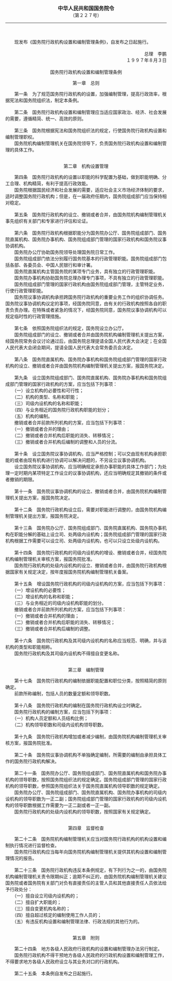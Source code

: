 <div id="div_content"><font color="#760026"></font> <p align="center"><b><font style="font-size:16px;" class="MTitle">中华人民共和国国务院令<br></font></b><font style="font-size:14px;">
（第２２７号）</font></p><hr color="red"><br>
<br>
　　现发布《国务院行政机构设置和编制管理条例》，自发布之日起施行。<br>
<br>
<div align="right">总理　李鹏<br>
１９９７年８月３日<br>
</div><br>
<div align="center">国务院行政机构设置和编制管理条例<br>
</div><p class="zhang" align="center">第一章　总则</p>
<font class="TiaoNoA">　　第一条</font>　为了规范国务院行政机构的设置，加强编制管理，提高行政效率，根据宪法和国务院组织法，制定本条例。<br>
<br><font class="TiaoNoA">　　第二条</font>　国务院行政机构设置和编制管理应当适应国家政治、经济、社会发展的需要，遵循精简、统一、高效的原则。<br>
<br><font class="TiaoNoA">　　第三条</font>　国务院根据宪法和国务院组织法的规定，行使国务院行政机构设置和编制管理职权。<br>
　　国务院机构编制管理机关在国务院领导下，负责国务院行政机构设置和编制管理的具体工作。<br>
<br><p class="zhang" align="center">第二章　机构设置管理</p>
<font class="TiaoNoA">　　第四条</font>　国务院行政机构的设置以职能的科学配置为基础，做到职能明确、分工合理、机构精简，有利于提高行政效能。<br>
　　国务院根据国民经济和社会发展的需要，适应社会主义市场经济体制的要求，适时调整国务院行政机构；但是，在一届政府任期内，国务院组成部门应当保持相对稳定。<br>
<br><font class="TiaoNoA">　　第五条</font>　国务院行政机构的设立、撤销或者合并，由国务院机构编制管理机关事先组织有关部门和专家进行评估和论证。<br>
<br><font class="TiaoNoA">　　第六条</font>　国务院行政机构根据职能分为国务院办公厅、国务院组成部门、国务院直属机构、国务院办事机构、国务院组成部门管理的国家行政机构和国务院议事协调机构。<br>
　　国务院办公厅协助国务院领导处理国务院日常工作。<br>
　　国务院组成部门依法分别履行国务院基本的行政管理职能。国务院组成部门包括各部、各委员会、中国人民银行和审计署。<br>
　　国务院直属机构主管国务院的某项专门业务，具有独立的行政管理职能。<br>
　　国务院办事机构协助国务院总理办理专门事项，不具有独立的行政管理职能。<br>
　　国务院组成部门管理的国家行政机构由国务院组成部门管理，主管特定业务，行使行政管理职能。<br>
　　国务院议事协调机构承担跨国务院行政机构的重要业务工作的组织协调任务。国务院议事协调机构议定的事项，经国务院同意，由有关的行政机构按照各自的职责负责办理。在特殊或者紧急的情况下，经国务院同意，国务院议事协调机构可以规定临时性的行政管理措施。<br>
<br><font class="TiaoNoA">　　第七条</font>　依照国务院组织法的规定，国务院设立办公厅。<br>
　　国务院组成部门的设立、撤销或者合并由国务院机构编制管理机关提出方案，经国务院常务会议讨论通过后，由国务院总理提请全国人民代表大会决定；在全国人民代表大会闭会期间，提请全国人民代表大会常务委员会决定。<br>
<br><font class="TiaoNoA">　　第八条</font>　国务院直属机构、国务院办事机构和国务院组成部门管理的国家行政机构的设立、撤销或者合并由国务院机构编制管理机关提出方案，报国务院决定。<br>
<br><font class="TiaoNoA">　　第九条</font>　设立国务院组成部门、国务院直属机构、国务院办事机构和国务院组成部门管理的国家行政机构的方案，应当包括下列事项：<br>
　　（一）设立机构的必要性和可行性；<br>
　　（二）机构的类型、名称和职能；<br>
　　（三）司级内设机构的名称和职能；<br>
　　（四）与业务相近的国务院行政机构职能的划分；<br>
　　（五）机构的编制。<br>
　　撤销或者合并前款所列机构的方案，应当包括下列事项：<br>
　　（一）撤销或者合并的理由；<br>
　　（二）撤销或者合并机构后职能的消失、转移情况；<br>
　　（三）撤销或者合并机构后编制的调整和人员的分流。<br>
<br><font class="TiaoNoA">　　第十条</font>　设立国务院议事协调机构，应当严格控制；可以交由现有机构承担职能的或者由现有机构进行协调可以解决问题的，不另设立议事协调机构。<br>
　　设立国务院议事协调机构，应当明确规定承担办事职能的具体工作部门；为处理一定时期内某项特定工作设立的议事协调机构，还应当明确规定其撤销的条件或者撤销的期限。<br>
<br><font class="TiaoNoA">　　第十一条</font>　国务院议事协调机构的设立、撤销或者合并，由国务院机构编制管理机关提出方案，报国务院决定。<br>
<br><font class="TiaoNoA">　　第十二条</font>　国务院行政机构设立后，需要对职能进行调整的，由国务院机构编制管理机关提出方案，报国务院决定。<br>
<br><font class="TiaoNoA">　　第十三条</font>　国务院办公厅、国务院组成部门、国务院直属机构、国务院办事机构在职能分解的基础上设立司、处两级内设机构；国务院组成部门管理的国家行政机构根据工作需要可以设立司、处两级内设机构，也可以只设立处级内设机构。<br>
<br><font class="TiaoNoA">　　第十四条</font>　国务院行政机构的司级内设机构的增设、撤销或者合并，经国务院机构编制管理机关审核方案，报国务院批准。<br>
　　国务院行政机构的处级内设机构的设立、撤销或者合并，由国务院行政机构根据国家有关规定决定，按年度报国务院机构编制管理机关备案。<br>
<br><font class="TiaoNoA">　　第十五条</font>　增设国务院行政机构的司级内设机构的方案，应当包括下列事项：<br>
　　（一）增设机构的必要性；<br>
　　（二）增设机构的名称和职能；<br>
　　（三）与业务相近的司级内设机构职能的划分。<br>
　　撤销或者合并前款所列机构的方案，应当包括下列事项：<br>
　　（一）撤销或者合并机构的理由；<br>
　　（二）撤销或者合并机构后职能的消失、转移情况；<br>
　　（三）撤销或者合并机构后编制的调整。<br>
<br><font class="TiaoNoA">　　第十六条</font>　国务院行政机构及其司级内设机构的名称应当规范、明确，并与该机构的类型和职能相称。<br>
　　国务院行政机构及其司级内设机构不得擅自变更名称。<br>
<br><p class="zhang" align="center">第三章　编制管理</p>
<font class="TiaoNoA">　　第十七条</font>　国务院行政机构的编制依据职能配置和职位分类，按照精简的原则确定。<br>
　　前款所称编制，包括人员的数量定额和领导职数。<br>
<br><font class="TiaoNoA">　　第十八条</font>　国务院行政机构的编制在国务院行政机构设立时确定。<br>
　　国务院行政机构的编制方案，应当包括下列事项：<br>
　　（一）机构人员定额和人员结构比例；<br>
　　（二）机构领导职数和司级内设机构领导职数。<br>
<br><font class="TiaoNoA">　　第十九条</font>　国务院行政机构增加或者减少编制，由国务院机构编制管理机关审核方案，报国务院批准。<br>
<br><font class="TiaoNoA">　　第二十条</font>　国务院议事协调机构不单独确定编制，所需要的编制由承担具体工作的国务院行政机构解决。<br>
<br><font class="TiaoNoA">　　第二十一条</font>　国务院办公厅、国务院组成部门、国务院直属机构和国务院办事机构的领导职数，按照国务院组织法的规定确定。国务院组成部门管理的国家行政机构的领导职数，参照国务院组织法关于国务院直属机构领导职数的规定确定。<br>
　　国务院办公厅、国务院组成部门、国务院直属机构、国务院办事机构的司级内设机构的领导职数为一正二副；国务院组成部门管理的国家行政机构的司级内设机构的领导职数根据工作需要为一正二副或者一正一副。<br>
　　国务院行政机构的处级内设机构的领导职数，按照国家有关规定确定。<br>
<br><p class="zhang" align="center">第四章　监督检查</p>
<font class="TiaoNoA">　　第二十二条</font>　国务院机构编制管理机关应当对国务院行政机构的机构设置和编制执行情况进行监督检查。<br>
　　国务院行政机构应当每年向国务院机构编制管理机关提供其机构设置和编制管理情况的报告。<br>
<br><font class="TiaoNoA">　　第二十三条</font>　国务院行政机构违反本条例规定，有下列行为之一的，由国务院机构编制管理机关责令限期纠正；逾期不纠正的，由国务院机构编制管理机关建议国务院或者国务院有关部门对负有直接责任的主管人员和其他直接责任人员依法给予行政处分：<br>
　　（一）擅自设立司级内设机构的；<br>
　　（二）擅自扩大职能的；<br>
　　（三）擅自变更机构名称的；<br>
　　（四）擅自超过核定的编制使用工作人员的；<br>
　　（五）有违反机构设置和编制管理法律、行政法规的其他行为的。<br>
<br><p class="zhang" align="center">第五章　附则</p>
<font class="TiaoNoA">　　第二十四条</font>　地方各级人民政府行政机构的设置和编制管理办法另行制定。<br>
　　国务院行政机构不得干预地方各级人民政府的行政机构设置和编制管理工作，不得要求地方各级人民政府设立与其业务对口的行政机构。<br>
<br><font class="TiaoNoA">　　第二十五条</font>　本条例自发布之日起施行。<br>
<br><br>
</div>